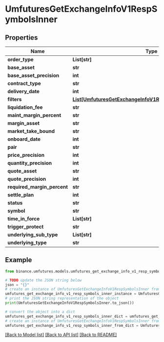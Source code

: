 # UmfuturesGetExchangeInfoV1RespSymbolsInner


## Properties

Name | Type | Description | Notes
------------ | ------------- | ------------- | -------------
**order_type** | **List[str]** |  | [optional] 
**base_asset** | **str** |  | [optional] 
**base_asset_precision** | **int** |  | [optional] 
**contract_type** | **str** |  | [optional] 
**delivery_date** | **int** |  | [optional] 
**filters** | [**List[UmfuturesGetExchangeInfoV1RespSymbolsInnerFiltersInner]**](UmfuturesGetExchangeInfoV1RespSymbolsInnerFiltersInner.md) |  | [optional] 
**liquidation_fee** | **str** |  | [optional] 
**maint_margin_percent** | **str** |  | [optional] 
**margin_asset** | **str** |  | [optional] 
**market_take_bound** | **str** |  | [optional] 
**onboard_date** | **int** |  | [optional] 
**pair** | **str** |  | [optional] 
**price_precision** | **int** |  | [optional] 
**quantity_precision** | **int** |  | [optional] 
**quote_asset** | **str** |  | [optional] 
**quote_precision** | **int** |  | [optional] 
**required_margin_percent** | **str** |  | [optional] 
**settle_plan** | **int** |  | [optional] 
**status** | **str** |  | [optional] 
**symbol** | **str** |  | [optional] 
**time_in_force** | **List[str]** |  | [optional] 
**trigger_protect** | **str** |  | [optional] 
**underlying_sub_type** | **List[str]** |  | [optional] 
**underlying_type** | **str** |  | [optional] 

## Example

```python
from binance.umfutures.models.umfutures_get_exchange_info_v1_resp_symbols_inner import UmfuturesGetExchangeInfoV1RespSymbolsInner

# TODO update the JSON string below
json = "{}"
# create an instance of UmfuturesGetExchangeInfoV1RespSymbolsInner from a JSON string
umfutures_get_exchange_info_v1_resp_symbols_inner_instance = UmfuturesGetExchangeInfoV1RespSymbolsInner.from_json(json)
# print the JSON string representation of the object
print(UmfuturesGetExchangeInfoV1RespSymbolsInner.to_json())

# convert the object into a dict
umfutures_get_exchange_info_v1_resp_symbols_inner_dict = umfutures_get_exchange_info_v1_resp_symbols_inner_instance.to_dict()
# create an instance of UmfuturesGetExchangeInfoV1RespSymbolsInner from a dict
umfutures_get_exchange_info_v1_resp_symbols_inner_from_dict = UmfuturesGetExchangeInfoV1RespSymbolsInner.from_dict(umfutures_get_exchange_info_v1_resp_symbols_inner_dict)
```
[[Back to Model list]](../README.md#documentation-for-models) [[Back to API list]](../README.md#documentation-for-api-endpoints) [[Back to README]](../README.md)



